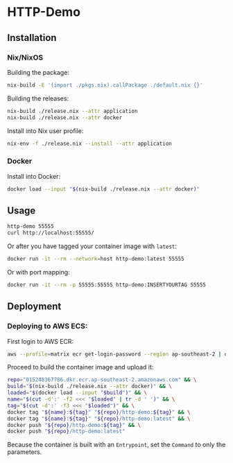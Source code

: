 # HTTP-Demo

## Installation

### Nix/NixOS

Building the package:

```sh
nix-build -E '(import ./pkgs.nix).callPackage ./default.nix {}'
```

Building the releases:

```sh
nix-build ./release.nix --attr application
nix-build ./release.nix --attr docker
```

Install into Nix user profile:

```sh
nix-env -f ./release.nix --install --attr application
```

### Docker

Install into Docker:

```sh
docker load --input "$(nix-build ./release.nix --attr docker)"
```

## Usage

```sh
http-demo 55555
curl http://localhost:55555/
```

Or after you have tagged your container image with `latest`:

```sh
docker run -it --rm --network=host http-demo:latest 55555
```

Or with port mapping:

```sh
docker run -it --rm -p 55555:55555 http-demo:INSERTYOURTAG 55555
```

## Deployment

### Deploying to AWS ECS:

First login to AWS ECR:

```sh
aws --profile=matrix ecr get-login-password --region ap-southeast-2 | docker login --username AWS --password-stdin 015248367786.dkr.ecr.ap-southeast-2.amazonaws.com
```

Proceed to build the container image and upload it:

```sh
repo="015248367786.dkr.ecr.ap-southeast-2.amazonaws.com" && \
build="$(nix-build ./release.nix --attr docker)" && \
loaded="$(docker load --input "$build")" && \
name="$(cut -d':' -f2 <<< "$loaded" | tr -d ' ')" && \
tag="$(cut -d':' -f3 <<< "$loaded")" && \
docker tag "${name}:${tag}" "${repo}/http-demo:${tag}" && \
docker tag "${name}:${tag}" "${repo}/http-demo:latest" && \
docker push "${repo}/http-demo:${tag}" && \
docker push "${repo}/http-demo:latest"
```

Because the container is built with an `Entrypoint`, set the `Command` to only the parameters.

